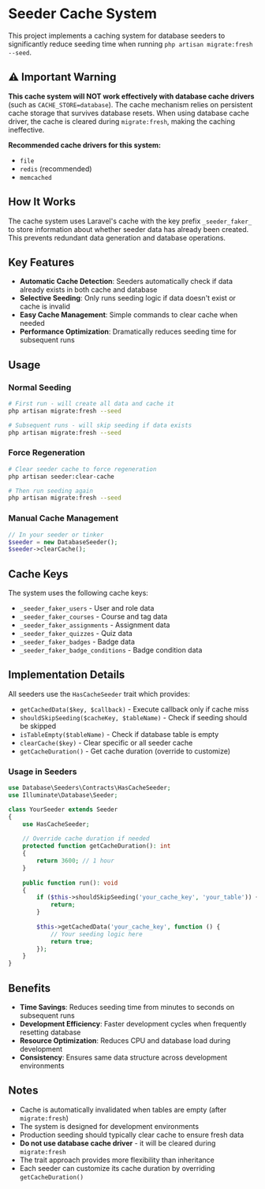 # Seeder Cache System

This project implements a caching system for database seeders to significantly reduce seeding time when running `php artisan migrate:fresh --seed`.

## ⚠️ Important Warning

**This cache system will NOT work effectively with database cache drivers** (such as `CACHE_STORE=database`). The cache mechanism relies on persistent cache storage that survives database resets. When using database cache driver, the cache is cleared during `migrate:fresh`, making the caching ineffective.

**Recommended cache drivers for this system:**

- `file`
- `redis` (recommended)
- `memcached`

## How It Works

The cache system uses Laravel's cache with the key prefix `_seeder_faker_` to store information about whether seeder data has already been created. This prevents redundant data generation and database operations.

## Key Features

- **Automatic Cache Detection**: Seeders automatically check if data already exists in both cache and database
- **Selective Seeding**: Only runs seeding logic if data doesn't exist or cache is invalid
- **Easy Cache Management**: Simple commands to clear cache when needed
- **Performance Optimization**: Dramatically reduces seeding time for subsequent runs

## Usage

### Normal Seeding

```bash
# First run - will create all data and cache it
php artisan migrate:fresh --seed

# Subsequent runs - will skip seeding if data exists
php artisan migrate:fresh --seed
```

### Force Regeneration

```bash
# Clear seeder cache to force regeneration
php artisan seeder:clear-cache

# Then run seeding again
php artisan migrate:fresh --seed
```

### Manual Cache Management

```php
// In your seeder or tinker
$seeder = new DatabaseSeeder();
$seeder->clearCache();
```

## Cache Keys

The system uses the following cache keys:

- `_seeder_faker_users` - User and role data
- `_seeder_faker_courses` - Course and tag data
- `_seeder_faker_assignments` - Assignment data
- `_seeder_faker_quizzes` - Quiz data
- `_seeder_faker_badges` - Badge data
- `_seeder_faker_badge_conditions` - Badge condition data

## Implementation Details

All seeders use the `HasCacheSeeder` trait which provides:

- `getCachedData($key, $callback)` - Execute callback only if cache miss
- `shouldSkipSeeding($cacheKey, $tableName)` - Check if seeding should be skipped
- `isTableEmpty($tableName)` - Check if database table is empty
- `clearCache($key)` - Clear specific or all seeder cache
- `getCacheDuration()` - Get cache duration (override to customize)

### Usage in Seeders

```php
use Database\Seeders\Contracts\HasCacheSeeder;
use Illuminate\Database\Seeder;

class YourSeeder extends Seeder
{
    use HasCacheSeeder;
    
    // Override cache duration if needed
    protected function getCacheDuration(): int
    {
        return 3600; // 1 hour
    }
    
    public function run(): void
    {
        if ($this->shouldSkipSeeding('your_cache_key', 'your_table')) {
            return;
        }
        
        $this->getCachedData('your_cache_key', function () {
            // Your seeding logic here
            return true;
        });
    }
}
```

## Benefits

- **Time Savings**: Reduces seeding time from minutes to seconds on subsequent runs
- **Development Efficiency**: Faster development cycles when frequently resetting database
- **Resource Optimization**: Reduces CPU and database load during development
- **Consistency**: Ensures same data structure across development environments

## Notes

- Cache is automatically invalidated when tables are empty (after `migrate:fresh`)
- The system is designed for development environments
- Production seeding should typically clear cache to ensure fresh data
- **Do not use database cache driver** - it will be cleared during `migrate:fresh`
- The trait approach provides more flexibility than inheritance
- Each seeder can customize its cache duration by overriding `getCacheDuration()`
